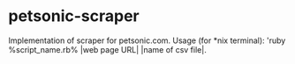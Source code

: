 # petsonic-scraper
Implementation of scraper for petsonic.com. 
Usage (for *nix terminal): 'ruby %script_name.rb% |web page URL| |name of csv file|.
